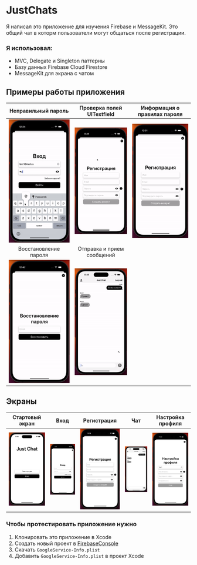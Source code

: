 # JustChats

Я написал это приложение для изучения Firebase и MessageKit. 
Это общий чат в которм пользователи могут общаться после регистрации.

### Я использовал:
- MVC, Delegate и Singleton паттерны
- Базу данных Firebase Cloud Firestore
- MessageKit для экрана с чатом

## Примеры работы приложения

Неправильный пароль | Проверка полей UITextfield | Информация о правилах пароля
:---: | :---: | :---:
<img src="https://github.com/dudkaDev/JustChats/blob/main/Gifs/wrongPassword.gif" width="250"> | <img src="https://github.com/dudkaDev/JustChats/blob/main/Gifs/checkTextfields.gif" width="250"> | <img src="https://github.com/dudkaDev/JustChats/blob/main/Gifs/passwordInfo.gif" width="250"> |
Восстановление пароля | Отправка и прием сообщений
<img src="https://github.com/dudkaDev/JustChats/blob/main/Gifs/resetPassword.gif" width="250"> | <img src="https://github.com/dudkaDev/JustChats/blob/main/Gifs/receivingNewMessages.gif" width="250"> |

## Экраны

Стартовый экран | Вход | Регистрация | Чат | Настройка профиля
:---: | :---: | :---: | :---: | :---:
<img src="https://github.com/dudkaDev/JustChats/blob/main/Images/starting.png" width="150"> | <img src="https://github.com/dudkaDev/JustChats/blob/main/Images/logIn.png" width="150"> | <img src="https://github.com/dudkaDev/JustChats/blob/main/Images/signUp.png" width="150"> | <img src="https://github.com/dudkaDev/JustChats/blob/main/Images/chat.png" width="150"> | <img src="https://github.com/dudkaDev/JustChats/blob/main/Images/setupProfile.png" width="150"> 

### Чтобы протестировать приложение нужно
1. Клонировать это приложение в Xcode
2. Cоздать новый проект в [FirebaseConsole](https://console.firebase.google.com/u/0/)
3. Скачать `GoogleService-Info.plist`
4. Добавить `GoogleService-Info.plist` в проект Xcode
